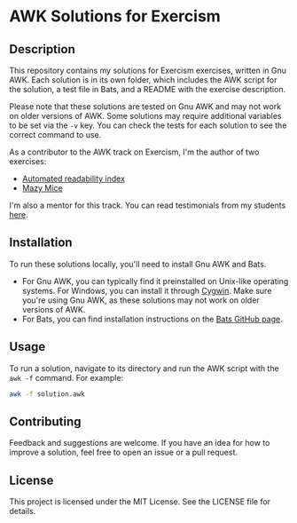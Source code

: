 # AWK Solutions for Exercism

## Description

This repository contains my solutions for Exercism exercises, written in Gnu AWK. Each solution is in its own folder, which includes the AWK script for the solution, a test file in Bats, and a README with the exercise description.

Please note that these solutions are tested on Gnu AWK and may not work on older versions of AWK. Some solutions may require additional variables to be set via the `-v` key. You can check the tests for each solution to see the correct command to use.

As a contributor to the AWK track on Exercism, I'm the author of two exercises:

- [Automated readability index](https://exercism.org/tracks/awk/exercises/automated-readability-index)
- [Mazy Mice](https://exercism.org/tracks/awk/exercises/mazy-mice)

I'm also a mentor for this track. You can read testimonials from my students [here](https://exercism.org/profiles/rabestro/testimonials).

## Installation

To run these solutions locally, you'll need to install Gnu AWK and Bats.

- For Gnu AWK, you can typically find it preinstalled on Unix-like operating systems. For Windows, you can install it through [Cygwin](https://www.cygwin.com/). Make sure you're using Gnu AWK, as these solutions may not work on older versions of AWK.
- For Bats, you can find installation instructions on the [Bats GitHub page](https://github.com/bats-core/bats-core#installation).

## Usage

To run a solution, navigate to its directory and run the AWK script with the `awk -f` command. For example:

```bash
awk -f solution.awk
```

## Contributing

Feedback and suggestions are welcome. If you have an idea for how to improve a solution, feel free to open an issue or a pull request.

## License

This project is licensed under the MIT License. See the LICENSE file for details.
